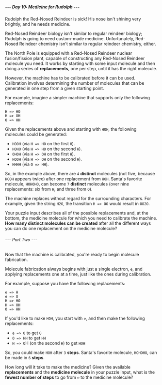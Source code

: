 ##### --- Day 19: Medicine for Rudolph ---

Rudolph the Red-Nosed Reindeer is sick! His nose isn't shining very brightly,
and he needs medicine.

Red-Nosed Reindeer biology isn't similar to regular reindeer biology; Rudolph is
going to need custom-made medicine. Unfortunately, Red-Nosed Reindeer chemistry
isn't similar to regular reindeer chemistry, either.

The North Pole is equipped with a Red-Nosed Reindeer nuclear fusion/fission
plant, capable of constructing any Red-Nosed Reindeer molecule you need. It
works by starting with some input molecule and then doing a series of
**replacements**, one per step, until it has the right molecule.

However, the machine has to be calibrated before it can be used. Calibration
involves determining the number of molecules that can be generated in one step
from a given starting point.

For example, imagine a simpler machine that supports only the following
replacements:

```
H => HO
H => OH
O => HH
```

Given the replacements above and starting with `HOH`, the following molecules
could be generated:

- `HOOH` (via `H => HO` on the first `H`).
- `HOHO` (via `H => HO` on the second `H`).
- `OHOH` (via `H => OH` on the first `H`).
- `HOOH` (via `H => OH` on the second `H`).
- `HHHH` (via `O => HH`).

So, in the example above, there are `4` **distinct** molecules (not five,
because `HOOH` appears twice) after one replacement from `HOH`. Santa's favorite
molecule, `HOHOHO`, can become `7` **distinct** molecules (over nine
replacements: six from `H`, and three from `O`).

The machine replaces without regard for the surrounding characters. For example,
given the string `H2O`, the transition `H => OO` would result in `OO2O`.

Your puzzle input describes all of the possible replacements and, at the bottom,
the medicine molecule for which you need to calibrate the machine. **How many
distinct molecules can be created** after all the different ways you can do one
replacement on the medicine molecule?

###### --- Part Two ---

Now that the machine is calibrated, you're ready to begin molecule fabrication.

Molecule fabrication always begins with just a single electron, `e`, and
applying replacements one at a time, just like the ones during calibration.

For example, suppose you have the following replacements:

```
e => H
e => O
H => HO
H => OH
O => HH
```

If you'd like to make `HOH`, you start with `e`, and then make the following
replacements:

- `e => O` to get `O`
- `O => HH` to get `HH`
- `H => O`H (on the second `H`) to get `HOH`

So, you could make `HOH` after `3` **steps**. Santa's favorite molecule,
`HOHOHO`, can be made in `6` **steps**.

How long will it take to make the medicine? Given the available **replacements**
and the **medicine molecule** in your puzzle input, what is the **fewest number
of steps** to go from `e` to the medicine molecule?
